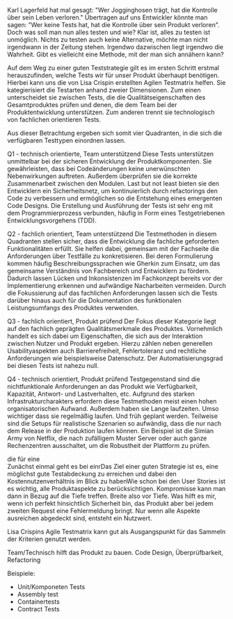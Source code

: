 Karl Lagerfeld hat mal gesagt: "Wer Jogginghosen trägt, hat die Kontrolle über sein Leben verloren."
Übertragen auf uns Entwickler könnte man sagen: "Wer keine Tests hat, hat die Kontrolle über sein Produkt verloren".
 Doch was soll man nun alles testen und wie? Klar ist, alles zu testen ist unmöglich. Nichts zu testen auch keine Alternative, möchte man nicht irgendwann in der Zeitung stehen. Irgendwo dazwischen liegt irgendwo die Wahrheit. Gibt es vielleicht eine Methode, mit der man sich annähern kann?

Auf dem Weg zu einer guten Teststrategie gilt es im ersten Schritt erstmal herauszufinden, welche Tests wir für unser Produkt überhaupt benötigen. Hierbei kann uns die von Lisa Crispin erstellten Agilen Testmatrix helfen. Sie kategierisiert die Testarten anhand zweier Dimensionen. Zum einen unterscheidet sie zwischen Tests, die die Qualitätseigenschaften des Gesamtproduktes prüfen und denen, die dem Team bei der Produktentwicklung unterstützen. Zum anderen trennt sie technologisch von fachlichen orientieren Tests.

Aus dieser Betrachtung ergeben sich somit vier Quadranten, in die sich die verfügbaren Testtypen einordnen lassen.

Q1 - technisch orientierte, Team unterstützend
Diese Tests unterstützen unmittelbar bei der sicheren Entwicklung der Produktkomponenten. Sie gewährleisten, dass bei Codeänderungen keine unerwünschten Nebenwirkungen auftreten. Außerdem überprüfen sie die korrekte Zusammenarbeit zwischen den Modulen. Last but not least bieten sie den Entwicklern ein Sicherheitsnetz, um kontinuierlich durch refactorings den Code zu verbessern und ermöglichen so die Entstehung eines emergenten Code Designs.
Die Erstellung und Ausführung der Tests ist sehr eng mit dem Programmierprozess verbunden, häufig in Form eines Testgetriebenen Entwicklungsvorgehens (TDD).

Q2 - fachlich orientiert, Team unterstützend
Die Testmethoden in diesem Quadranten stellen sicher, dass die Entwicklung die fachliche geforderten Funktionalitäten erfüllt. Sie helfen dabei, gemeinsam mit der Fachseite die Anforderungen über Testfälle zu konkretisieren. Bei deren Formulierung kommen häufig Beschreibungssprachen wie Gherkin zum Einsatz, um das gemeinsame Verständnis von Fachbereich und Entwicklern zu fördern. Dadurch lassen Lücken und Inkonsistenzen im Fachkonzept bereits vor der Implementierung erkennen und aufwändige Nacharbeiten vermeiden. Durch die Fokussierung auf das fachlichen Anforderungen lassen sich die Tests darüber hinaus auch für die  Dokumentation des funktionalen Leistungsumfangs des Produktes verwenden.

Q3 - fachlich orientiert, Produkt prüfend
Der Fokus dieser Kategorie liegt auf den fachlich geprägten Qualitätsmerkmale des Produktes. Vornehmlich handelt es sich dabei um Eigenschaften, die sich aus der Interaktion zwischen Nutzer und Produkt ergeben. Hierzu zählen neben generellen Usabilityaspekten auch Barrierefreiheit, Fehlertoleranz und rechtliche Anforderungen wie beispielsweise Datenschutz. Der Automatisierungsgrad bei diesen Tests ist nahezu null.

Q4 - technisch orientiert, Produkt prüfend
Testgegenstand sind die nichtfunktionale Anforderungen an das Produkt wie Verfügbarkeit, Kapazität, Antwort- und Lastverhalten, etc. Aufgrund des starken Infrastrukturcharakters erfordern diese Testmethoden meist einen hohen organisatorischen Aufwand. Außerdem haben sie Lange laufzeiten. Umso wichtiger dass sie regelmäßig laufen. Und früh geplant werden. Teilweise sind die Setups für realistische Szenarien so aufwändig, dass die nur nach dem Release in der Produktion laufen können. Ein Beispiel ist die Simian Army von Netflix, die nach zufälligem Muster Server oder auch ganze Rechenzentren ausschaltet, um die Robustheit der Plattform zu prüfen.




die für eine  
Zunächst einmal geht es bei einrDas Ziel einer guten Strategie ist es, eine möglichst gute Testabdeckung zu erreichen und dabei den Kostennutzenverhältnis im Blick zu habenWie schon bei den User Stories ist es wichtig, alle Produktaspekte zu berücksichtigen. Kompromisse kann man dann in Bezug auf die Tiefe treffen. Breite also vor Tiefe. Was hilft es mir, wenn ich perfekt hinsichtlich Sicherheit bin, das Produkt aber bei jedem zweiten Request eine Fehlermeldung bringt. Nur wenn alle Aspekte ausreichen abgedeckt sind, entsteht ein Nutzwert.

Lisa Crispins Agile Testmatrix kann gut als Ausgangspunkt für das Sammeln der Kriterien genutzt werden.

Team/Technisch
hilft das Produkt zu bauen. Code Design, Überprüfbarkeit, Refactoring

Beispiele:
- Unit/Komponeten Tests
- Assembly test
- Containertests
- Contract Tests
